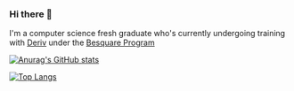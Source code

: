 ### Hi there 👋

I'm a computer science fresh graduate who's currently undergoing training with [Deriv](https://deriv.com/) under the [Besquare Program](https://deriv.com/besquare/)


[![Anurag's GitHub stats](https://github-readme-stats.vercel.app/api?username=CRJoshuaa&theme=synthwave&show_icons=true)](https://github.com/anuraghazra/github-readme-stats)

[![Top Langs](https://github-readme-stats.vercel.app/api/top-langs/?username=CRJoshuaa&layout=compact&theme=synthwave&hide=jupyter-notebook)](https://github.com/anuraghazra/github-readme-stats)


<!--
**CRJoshuaa/CRJoshuaa** is a ✨ _special_ ✨ repository because its `README.md` (this file) appears on your GitHub profile.

Here are some ideas to get you started:

- 🔭 I’m currently working on ...
- 🌱 I’m currently learning ...
- 👯 I’m looking to collaborate on ...
- 🤔 I’m looking for help with ...
- 💬 Ask me about ...
- 📫 How to reach me: ...
- 😄 Pronouns: ...
- ⚡ Fun fact: ...
-->
